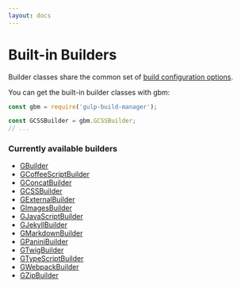 ```yaml
---
layout: docs
---
```


# Built-in Builders
Builder classes share the common set of [build configuration options]({{site.baseurl}}/builders/using-builders#buildConfigurationOptions).

You can get the built-in builder classes with gbm:
```javascript
const gbm = require('gulp-build-manager');

const GCSSBuilder = gbm.GCSSBuilder;
// ...
```

### Currently available builders
  - [GBuilder]({{site.baseurl}}/builders/built-in/GBuilder)
  - [GCoffeeScriptBuilder]({{site.baseurl}}/builders/built-in/GCoffeeScriptBuilder)
  - [GConcatBuilder]({{site.baseurl}}/builders/built-in/GConcatBuilder)
  - [GCSSBuilder]({{site.baseurl}}/builders/built-in/GCSSBuilder)
  - [GExternalBuilder]({{site.baseurl}}/builders/built-in/GExternalBuilder)
  - [GImagesBuilder]({{site.baseurl}}/builders/built-in/GImagesBuilder)
  - [GJavaScriptBuilder]({{site.baseurl}}/builders/built-in/GJavaScriptBuilder)
  - [GJekyllBuilder]({{site.baseurl}}/builders/built-in/GJekyllBuilder)
  - [GMarkdownBuilder]({{site.baseurl}}/builders/built-in/GMarkdownBuilder)
  - [GPaniniBuilder]({{site.baseurl}}/builders/built-in/GPaniniBuilder)
  - [GTwigBuilder]({{site.baseurl}}/builders/built-in/GTwigBuilder)
  - [GTypeScriptBuilder]({{site.baseurl}}/builders/built-in/GTypeScriptBuilder)
  - [GWebpackBuilder]({{site.baseurl}}/builders/built-in/GWebpackBuilder)
  - [GZipBuilder]({{site.baseurl}}/builders/built-in/GZipBuilder)